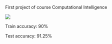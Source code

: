 <p>First project of course Computational Intelligence</p>

<p><img src='costs/cost5test.png'></p>

<p>Train accuracy: 90%</p>
<p>Test accuracy: 91.25%</p>